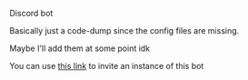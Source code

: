 Discord bot

Basically just a code-dump since the config files are missing.

Maybe I'll add them at some point idk

You can use [this link](https://discord.com/api/oauth2/authorize?client_id=928974442485415957&permissions=8&scope=applications.commands%20bot) to invite an instance of this bot
